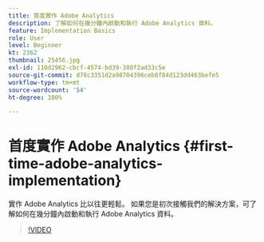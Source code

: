 ```yaml
---
title: 首度實作 Adobe Analytics
description: 了解如何在幾分鐘內啟動和執行 Adobe Analytics 資料。
feature: Implementation Basics
role: User
level: Beginner
kt: 2362
thumbnail: 25456.jpg
exl-id: 110d2962-cbcf-4574-bd39-308f2ad33c5e
source-git-commit: d78c3351d2a98704396ceb8f84d123dd463befe5
workflow-type: tm+mt
source-wordcount: '54'
ht-degree: 100%

---
```


# 首度實作 Adobe Analytics {#first-time-adobe-analytics-implementation}

實作 Adobe Analytics 比以往更輕鬆。 如果您是初次接觸我們的解決方案，可了解如何在幾分鐘內啟動和執行 Adobe Analytics 資料。

>[!VIDEO](https://video.tv.adobe.com/v/25456/?quality=12)